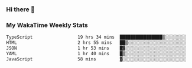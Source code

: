 ### Hi there 👋

<!--
**royschrauwen/royschrauwen** is a ✨ _special_ ✨ repository because its `README.md` (this file) appears on your GitHub profile.

Here are some ideas to get you started:

- 🔭 I’m currently working on ...
- 🌱 I’m currently learning ...
- 👯 I’m looking to collaborate on ...
- 🤔 I’m looking for help with ...
- 💬 Ask me about ...
- 📫 How to reach me: ...
- 😄 Pronouns: ...
- ⚡ Fun fact: ...
-->


### My WakaTime Weekly Stats
<!--START_SECTION:waka-->

```txt
TypeScript                 19 hrs 34 mins  ████████████████▒░░░░░░░░   65.04 %
HTML                       2 hrs 55 mins   ██▒░░░░░░░░░░░░░░░░░░░░░░   09.73 %
JSON                       1 hr 53 mins    █▓░░░░░░░░░░░░░░░░░░░░░░░   06.27 %
YAML                       1 hr 40 mins    █▒░░░░░░░░░░░░░░░░░░░░░░░   05.56 %
JavaScript                 58 mins         ▓░░░░░░░░░░░░░░░░░░░░░░░░   03.26 %
```

<!--END_SECTION:waka-->
